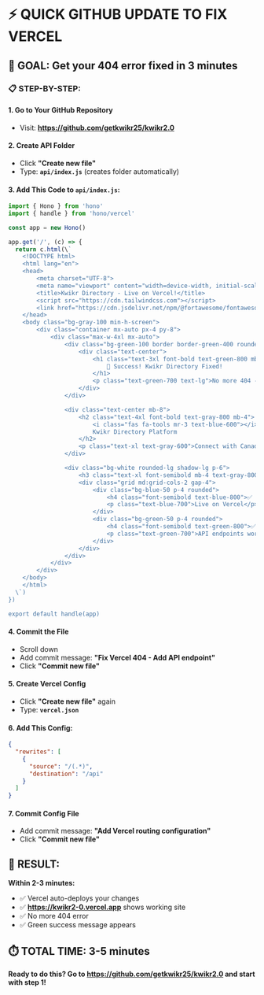 # ⚡ **QUICK GITHUB UPDATE TO FIX VERCEL**

## **🎯 GOAL:** Get your 404 error fixed in 3 minutes

### **📋 STEP-BY-STEP:**

#### **1. Go to Your GitHub Repository**
- Visit: **https://github.com/getkwikr25/kwikr2.0**

#### **2. Create API Folder**
- Click **"Create new file"**  
- Type: **`api/index.js`** (creates folder automatically)

#### **3. Add This Code to `api/index.js`:**

```javascript
import { Hono } from 'hono'
import { handle } from 'hono/vercel'

const app = new Hono()

app.get('/', (c) => {
  return c.html(\`
    <!DOCTYPE html>
    <html lang="en">
    <head>
        <meta charset="UTF-8">
        <meta name="viewport" content="width=device-width, initial-scale=1.0">
        <title>Kwikr Directory - Live on Vercel!</title>
        <script src="https://cdn.tailwindcss.com"></script>
        <link href="https://cdn.jsdelivr.net/npm/@fortawesome/fontawesome-free@6.4.0/css/all.min.css" rel="stylesheet">
    </head>
    <body class="bg-gray-100 min-h-screen">
        <div class="container mx-auto px-4 py-8">
            <div class="max-w-4xl mx-auto">
                <div class="bg-green-100 border border-green-400 rounded-lg p-6 mb-8">
                    <div class="text-center">
                        <h1 class="text-3xl font-bold text-green-800 mb-2">
                            🎉 Success! Kwikr Directory Fixed!
                        </h1>
                        <p class="text-green-700 text-lg">No more 404 - Vercel deployment working!</p>
                    </div>
                </div>

                <div class="text-center mb-8">
                    <h2 class="text-4xl font-bold text-gray-800 mb-4">
                        <i class="fas fa-tools mr-3 text-blue-600"></i>
                        Kwikr Directory Platform
                    </h2>
                    <p class="text-xl text-gray-600">Connect with Canadian Service Providers</p>
                </div>

                <div class="bg-white rounded-lg shadow-lg p-6">
                    <h3 class="text-xl font-semibold mb-4 text-gray-800">🚀 Platform Status</h3>
                    <div class="grid md:grid-cols-2 gap-4">
                        <div class="bg-blue-50 p-4 rounded">
                            <h4 class="font-semibold text-blue-800">✅ Deployment</h4>
                            <p class="text-blue-700">Live on Vercel</p>
                        </div>
                        <div class="bg-green-50 p-4 rounded">
                            <h4 class="font-semibold text-green-800">✅ Routing</h4>
                            <p class="text-green-700">API endpoints working</p>
                        </div>
                    </div>
                </div>
            </div>
        </div>
    </body>
    </html>
  \`)
})

export default handle(app)
```

#### **4. Commit the File**
- Scroll down
- Add commit message: **"Fix Vercel 404 - Add API endpoint"**
- Click **"Commit new file"**

#### **5. Create Vercel Config**
- Click **"Create new file"** again
- Type: **`vercel.json`**

#### **6. Add This Config:**

```json
{
  "rewrites": [
    {
      "source": "/(.*)",
      "destination": "/api"
    }
  ]
}
```

#### **7. Commit Config File**
- Add commit message: **"Add Vercel routing configuration"**
- Click **"Commit new file"**

## **🎉 RESULT:**

**Within 2-3 minutes:**
- ✅ Vercel auto-deploys your changes
- ✅ **https://kwikr2-0.vercel.app** shows working site
- ✅ No more 404 error
- ✅ Green success message appears

## **⏱️ TOTAL TIME:** 3-5 minutes

**Ready to do this? Go to https://github.com/getkwikr25/kwikr2.0 and start with step 1!**